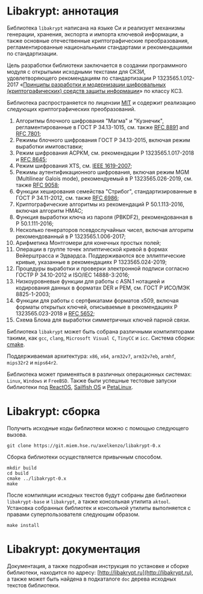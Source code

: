 # Libakrypt: аннотация

Библиотека `libakrypt` написана на языке Си и реализует механизмы генерации, хранения, экспорта и импорта
ключевой информации, а также основные отечественные криптографические преобразования, регламентированные 
национальными стандартами и рекомендациями по стандартизации.

Цель разработки библиотеки заключается в создании программного модуля с
открытыми исходными текстами для СКЗИ, удовлетворяющего рекомендациям по стандартизации Р 1323565.1.012-2017
«[Принципы разработки и модернизации шифровальных (криптографических) средств защиты
информации](https://tc26.ru/standarts/rekomendatsii-po-standartizatsii/r-1323565-1-012-2017-informatsionnaya-tekhnologiya-kriptograficheskaya-zashchita-informatsii-printsipy-razrabotki-i-modernizatsii-shifrovalnykh-kriptograficheskikh-sredstv-zashchity-informatsii.html)» 
по классу КС3.

Библиотека распространяется по лицензии [MIT](https://git.miem.hse.ru/axelkenzo/libakrypt-0.x/-/raw/master/LICENSE) 
и содержит реализацию следующих криптографических преобразований.


  1. Алгоритмы блочного шифрования "Магма" и "Кузнечик", регламентированные в ГОСТ Р 34.13-1015,
     см. также [RFC 8891](https://tools.ietf.org/html/rfc8891) and [RFC 7801](https://tools.ietf.org/html/rfc7801);
  2. Режимы блочного шифрования ГОСТ Р 34.13-2015, включая режим выработки имитовставки;
  3. Режим шифрования ACPKM, см. рекомендации Р 1323565.1.017-2018 
     и [RFC 8645](https://tools.ietf.org/html/rfc8645);
  4. Режим шифрования XTS, см. [IEEE 1619-2007](https://standards.ieee.org/standard/1619-2007.html);
  5. Режимы аутентификационного шифрования, включая режим MGM (Multilinear Galois mode), 
     рекомендуемый в Р 1323565.026-2019, см. также [RFC 9058](https://tools.ietf.org/html/rfc9058);
  6. Функции хеширования семейства "Стрибог", стандартизированные в ГОСТ Р 34.11-2012, 
     см. также [RFC 6986](https://tools.ietf.org/html/rfc6986);
  7. Криптографические алгоритмы из рекомендаций Р 50.1.113-2016, включая алгоритм HMAC;
  8. Функция выработки ключа из пароля (PBKDF2), рекомендованная в Р 50.1.111-2016;
  9. Несколько генераторов псевдослучайных чисел, включая алгоритм рекомендованный в Р 1323565.1.006-2017;
 10. Арифметика Монтгомери для конечных простых полей;
 11. Операции в группе точек эллиптической кривой в формах Вейерштрасса и Эдвардса.
     Поддерживаются все эллиптические кривые, указанные в рекомендациях Р 1323565.024-2019;
 12. Процедуры выработки и проверки электронной подписи согласно ГОСТР Р 34.10-2012 и ISO/IEC 14888-3:2016;
 13. Низкоуровневые функции для работы с ASN.1 нотацией и кодирования данных в форматах DER и PEM, 
     см. ГОСТ Р ИСО/МЭК 8825-1-2003;
 14. Функции для работы с сертфикатами форматов x509, включая форматы открытых ключей, описываемые 
     в рекомендациях Р 1323565.023-2018 и [RFC 5652](https://tools.ietf.org/html/rfc5652);
 15. Схема Блома для выработки симметричных ключей парной связи.


Библиотека `libakrypt` может быть собрана различными компиляторами такими, как `gcc`, `clang`, 
`Microsoft Visual C`, `TinyCC` и `icc`. Система сборки: [cmake](https://cmake.org/).

Поддерживаемая архитектура: `x86`, `x64`, `arm32v7`, `arm32v7eb`, `armhf`, `mips32r2` и `mips64r2`.

Библиотека может применяться в различных операционных системах: `Linux`, `Windows` и `FreeBSD`.
Также были успешные тестовые запуски библиотеки под 
[ReactOS](https://reactos.org), [Sailfish OS](https://sailfishos.org/) и
[PetaLinux](https://www.xilinx.com/products/design-tools/embedded-software/petalinux-sdk.html).

# Libakrypt: сборка

Получить исходные коды библиотеки можно с помощью следующего вызова.

    git clone https://git.miem.hse.ru/axelkenzo/libakrypt-0.x

Cборка библиотеки осуществляется привычным способом.

    mkdir build
    cd build
    cmake ../libakrypt-0.x
    make

После компиляции исходных текстов будут собраны две библиотеки `libakrypt-base` и `libakrypt`,
а также консольная утилита `aktool`.
Установка собранных библиотек и консольной утилиты выполняется с правами суперпользователя следующим образом.

    make install

# Libakrypt: документация

Документация, а также подробная инструкция по установке и сборке 
библиотеки, находится по адресу: [http://libakrypt.ru](http://libakrypt.ru),
а также может быть найдена в подкаталоге `doc` дерева исходных текстов библиотеки.


